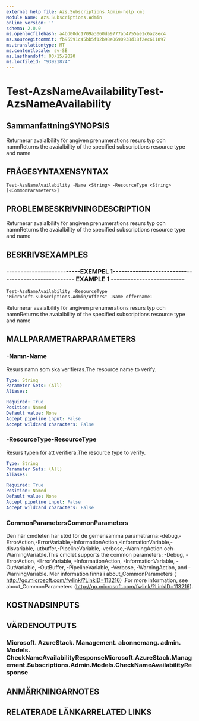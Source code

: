 ```yaml
---
external help file: Azs.Subscriptions.Admin-help.xml
Module Name: Azs.Subscriptions.Admin
online version: ''
schema: 2.0.0
ms.openlocfilehash: a4bd00dc1709a3060da9777ab4755ae1c6a28ec4
ms.sourcegitcommit: fb95591c45bb5f12b98e0690938d18f2ec611897
ms.translationtype: MT
ms.contentlocale: sv-SE
ms.lasthandoff: 03/15/2020
ms.locfileid: "93921874"
---
```

# <span data-ttu-id="de4d7-101">Test-AzsNameAvailability</span><span class="sxs-lookup"><span data-stu-id="de4d7-101">Test-AzsNameAvailability</span></span>

## <span data-ttu-id="de4d7-102">Sammanfattning</span><span class="sxs-lookup"><span data-stu-id="de4d7-102">SYNOPSIS</span></span>
<span data-ttu-id="de4d7-103">Returnerar avaialbility för angiven prenumerations resurs typ och namn</span><span class="sxs-lookup"><span data-stu-id="de4d7-103">Returns the avaialbility of the specified subscriptions resource type and name</span></span>

## <span data-ttu-id="de4d7-104">FRÅGESYNTAXEN</span><span class="sxs-lookup"><span data-stu-id="de4d7-104">SYNTAX</span></span>

```
Test-AzsNameAvailability -Name <String> -ResourceType <String> [<CommonParameters>]
```

## <span data-ttu-id="de4d7-105">PROBLEMBESKRIVNING</span><span class="sxs-lookup"><span data-stu-id="de4d7-105">DESCRIPTION</span></span>
<span data-ttu-id="de4d7-106">Returnerar avaialbility för angiven prenumerations resurs typ och namn</span><span class="sxs-lookup"><span data-stu-id="de4d7-106">Returns the avaialbility of the specified subscriptions resource type and name</span></span>

## <span data-ttu-id="de4d7-107">BESKRIVS</span><span class="sxs-lookup"><span data-stu-id="de4d7-107">EXAMPLES</span></span>

### <span data-ttu-id="de4d7-108">--------------------------EXEMPEL 1--------------------------</span><span class="sxs-lookup"><span data-stu-id="de4d7-108">-------------------------- EXAMPLE 1 --------------------------</span></span>
```
Test-AzsNameAvailability -ResourceType "Microsoft.Subscriptions.Admin/offers" -Name offername1
```

<span data-ttu-id="de4d7-109">Returnerar avaialbility för angiven prenumerations resurs typ och namn</span><span class="sxs-lookup"><span data-stu-id="de4d7-109">Returns the avaialbility of the specified subscriptions resource type and name</span></span>

## <span data-ttu-id="de4d7-110">MALLPARAMETRAR</span><span class="sxs-lookup"><span data-stu-id="de4d7-110">PARAMETERS</span></span>

### <span data-ttu-id="de4d7-111">-Namn</span><span class="sxs-lookup"><span data-stu-id="de4d7-111">-Name</span></span>
<span data-ttu-id="de4d7-112">Resurs namn som ska verifieras.</span><span class="sxs-lookup"><span data-stu-id="de4d7-112">The resource name to verify.</span></span>

```yaml
Type: String
Parameter Sets: (All)
Aliases: 

Required: True
Position: Named
Default value: None
Accept pipeline input: False
Accept wildcard characters: False
```

### <span data-ttu-id="de4d7-113">-ResourceType</span><span class="sxs-lookup"><span data-stu-id="de4d7-113">-ResourceType</span></span>
<span data-ttu-id="de4d7-114">Resurs typen för att verifiera.</span><span class="sxs-lookup"><span data-stu-id="de4d7-114">The resource type to verify.</span></span>

```yaml
Type: String
Parameter Sets: (All)
Aliases: 

Required: True
Position: Named
Default value: None
Accept pipeline input: False
Accept wildcard characters: False
```

### <span data-ttu-id="de4d7-115">CommonParameters</span><span class="sxs-lookup"><span data-stu-id="de4d7-115">CommonParameters</span></span>
<span data-ttu-id="de4d7-116">Den här cmdleten har stöd för de gemensamma parametrarna:-debug,-ErrorAction,-ErrorVariable,-InformationAction,-InformationVariable,-disvariable,-utbuffer,-PipelineVariable,-verbose,-WarningAction och-WarningVariable.</span><span class="sxs-lookup"><span data-stu-id="de4d7-116">This cmdlet supports the common parameters: -Debug, -ErrorAction, -ErrorVariable, -InformationAction, -InformationVariable, -OutVariable, -OutBuffer, -PipelineVariable, -Verbose, -WarningAction, and -WarningVariable.</span></span> <span data-ttu-id="de4d7-117">Mer information finns i about_CommonParameters ( http://go.microsoft.com/fwlink/?LinkID=113216) .</span><span class="sxs-lookup"><span data-stu-id="de4d7-117">For more information, see about_CommonParameters (http://go.microsoft.com/fwlink/?LinkID=113216).</span></span>

## <span data-ttu-id="de4d7-118">KOSTNADS</span><span class="sxs-lookup"><span data-stu-id="de4d7-118">INPUTS</span></span>

## <span data-ttu-id="de4d7-119">VÄRDEN</span><span class="sxs-lookup"><span data-stu-id="de4d7-119">OUTPUTS</span></span>

### <span data-ttu-id="de4d7-120">Microsoft. AzureStack. Management. abonnemang. admin. Models. CheckNameAvailabilityResponse</span><span class="sxs-lookup"><span data-stu-id="de4d7-120">Microsoft.AzureStack.Management.Subscriptions.Admin.Models.CheckNameAvailabilityResponse</span></span>

## <span data-ttu-id="de4d7-121">ANMÄRKNINGAR</span><span class="sxs-lookup"><span data-stu-id="de4d7-121">NOTES</span></span>

## <span data-ttu-id="de4d7-122">RELATERADE LÄNKAR</span><span class="sxs-lookup"><span data-stu-id="de4d7-122">RELATED LINKS</span></span>

